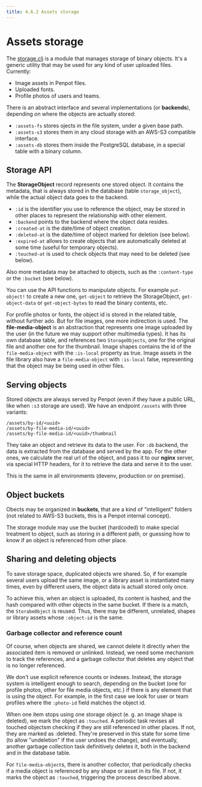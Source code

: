 ```yaml
---
title: 4.6.2 Assets storage
---
```


# Assets storage

The [storage.clj](https://github.com/penpot/penpot/blob/develop/backend/src/app/storage.clj)
is a module that manages storage of binary objects. It's a generic utility
that may be used for any kind of user uploaded files. Currently:

 * Image assets in Penpot files.
 * Uploaded fonts.
 * Profile photos of users and teams.

There is an abstract interface and several implementations (or **backends**),
depending on where the objects are actually stored:

 * `:assets-fs` stores ojects in the file system, under a given base path.
 * `:assets-s3` stores them in any cloud storage with an AWS-S3 compatible
   interface.
 * `:assets-db` stores them inside the PostgreSQL database, in a special table
   with a binary column.

## Storage API

The **StorageObject** record represents one stored object. It contains the
metadata, that is always stored in the database (table `storage_object`),
while the actual object data goes to the backend.

 * `:id` is the identifier you use to reference the object, may be stored
   in other places to represent the relationship with other element.
 * `:backend` points to the backend where the object data resides.
 * `:created-at` is the date/time of object creation.
 * `:deleted-at` is the date/time of object marked for deletion (see below).
 * `:expired-at` allows to create objects that are automatically deleted
   at some time (useful for temporary objects).
 * `:touched-at` is used to check objects that may need to be deleted (see
   below).

Also more metadata may be attached to objects, such as the `:content-type` or
the `:bucket` (see below).

You can use the API functions to manipulate objects. For example `put-object!`
to create a new one, `get-object` to retrieve the StorageObject,
`get-object-data` or `get-object-bytes` to read the binary contents, etc.

For profile photos or fonts, the object id is stored in the related table,
without further ado. But for file images, one more indirection is used. The
**file-media-object** is an abstraction that represents one image uploaded
by the user (in the future we may support other multimedia types). It has its
own database table, and references two `StorageObjects`, one for the original
file and another one for the thumbnail. Image shapes contains the id of the
`file-media-object` with the `:is-local` property as true. Image assets in the
file library also have a `file-media-object` with `:is-local` false,
representing that the object may be being used in other files.

## Serving objects

Stored objects are always served by Penpot (even if they have a public URL,
like when `:s3` storage are used). We have an endpoint `/assets` with three
variants:

```
/assets/by-id/<uuid>
/assets/by-file-media-id/<uuid>
/assets/by-file-media-id/<uuid>/thumbnail
```

They take an object and retrieve its data to the user. For `:db` backend, the
data is extracted from the database and served by the app. For the other ones,
we calculate the real url of the object, and pass it to our **nginx** server,
via special HTTP headers, for it to retrieve the data and serve it to the user.

This is the same in all environments (devenv, production or on premise).

## Object buckets

Obects may be organized in **buckets**, that are a kind of "intelligent" folders
(not related to AWS-S3 buckets, this is a Penpot internal concept).

The storage module may use the bucket (hardcoded) to make special treatment to
object, such as storing in a different path, or guessing how to know if an object
is referenced from other place.

## Sharing and deleting objects

To save storage space, duplicated objects wre shared. So, if for example
several users upload the same image, or a library asset is instantiated many
times, even by different users, the object data is actuall stored only once.

To achieve this, when an object is uploaded, its content is hashed, and the
hash compared with other objects in the same bucket. If there is a match,
the `StorabeObject` is reused. Thus, there may be different, unrelated, shapes
or library assets whose `:object-id` is the same.

### Garbage collector and reference count

Of course, when objects are shared, we cannot delete it directly when the
associated item is removed or unlinked. Instead, we need some mechanism to
track the references, and a garbage collector that deletes any object that
is no longer referenced.

We don't use explicit reference counts or indexes. Instead, the storage system
is intelligent enough to search, depending on the bucket (one for profile
photos, other for file media objects, etc.) if there is any element that is
using the object. For example, in the first case we look for user or team
profiles where the `:photo-id` field matches the object id.

When one item stops using one storage object (e. g. an image shape is deleted),
we mark the object as `:touched`. A periodic task revises all touched objectsm
checking if they are still referenced in other places. If not, they are marked
as :deleted. They're preserved in this state for some time (to allow "undeletion"
if the user undoes the change), and eventually, another garbage collection task
definitively deletes it, both in the backend and in the database table.

For `file-media-object`s, there is another collector, that periodically checks
if a media object is referenced by any shape or asset in its file. If not, it
marks the object as `:touched`, triggering the process described above.

